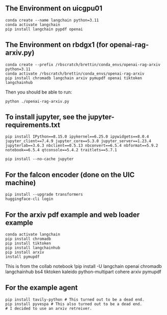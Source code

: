 
## The Environment on uicgpu01

    conda create --name langchain python=3.11
    conda activate langchain
    pip install langchain pypdf openai

## The Environment on rbdgx1 (for openai-rag-arxiv.py)

    conda create --prefix /rbscratch/brettin/conda_envs/openai-rag-arxiv python=3.11
    conda activate /rbscratch/brettin/conda_envs/openai-rag-arxiv
    pip install chromadb langchain arxiv pymupdf openai tiktoken langchainhub

Then you should be able to run:

    python ./openai-rag-arxiv.py

## To install jupyter, see the jupyter-requirements.txt

    pip install IPython==8.15.0 ipykernel==6.25.0 ipywidgets==8.0.4 jupyter_client==7.4.9 jupyter_core==5.3.0 jupyter_server==1.23.4 jupyterlab==3.6.3 nbclient==0.5.13 nbconvert==6.5.4 nbformat==5.9.2 notebook==6.5.4 qtconsole==5.4.2 traitlets==5.7.1

    pip install --no-cache jupyter


## For the falcon encoder (done on the UIC machine)

    pip install --upgrade transformers
    huggingface-cli login
 

## For the arxiv pdf example and web loader example
    conda activate langchain
    pip install chromadb
    pip install tiktoken
    pip install langchainhub
    pip install arxiv
    install pymupdf

This is from the collab notebook
!pip install -U langchain openai chromadb langchainhub bs4 tiktoken kaleido python-multipart cohere arxiv pymupdf


## For the example agent
    pip install tavily-python # This turned out to be a dead end.
    pip install pyvespa # This also turned out to be a dead end.
    # I decided to use an arxiv retreiver.
    
